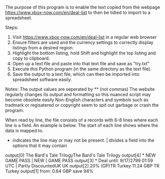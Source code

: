 The purpose of this program is to enable the text copied from the webpage https://www.xbox-now.com/en/deal-list to then be tidied to import to a spreadsheet.

Steps:
1. Visit https://www.xbox-now.com/en/deal-list in a regular web browser
2. Ensure filters are used and the currency settings to correctly display listings from a desired region.
3. Highlight the bottom listing, hold Shift and highlight the top listing and copy to clipboard.
4. Open up a text file and paste into that text file and save as "try.txt"
5. Execute this Python program (in the same directory as the text file).
6. Save the output to a text file, which can then be imported into spreadsheet software easily.

Notes:
The output values are seperated by ** (not commas)
The website regularly changes its output and formatting so this nuanced script may become obsolete easily
Non-English characters and symbols such as tradmark or regisatered or copyright seem to spit out garbage or crash the program.

When read by line, the file consists of a records with 6-8 lines where each line is a field. An example is below.
The start of each line shows where the data is mapped to.
* indicates the line may or may not be present.    | divides a field into the options that it may contain

output[0]       The Bard's Tale TrilogyThe Bard's Tale Trilogy
output[4]     * NEW GAME PASS | NEW | GAME PASS
output[3]     * Deal until: 9/17/2799 01:59 UTC | Partly DiscountedUK UK
output[2]       20% (GP)TR Turkey
                11.24 GBP
                TR Turkey
output[1]       from: 0.64 GBP
                save 94%
